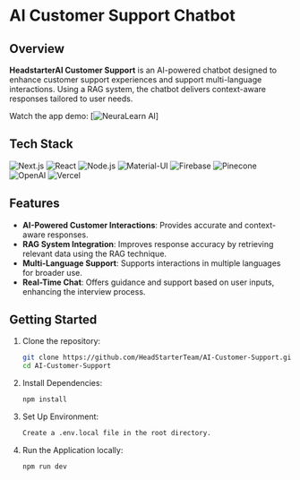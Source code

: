 # AI Customer Support Chatbot

## Overview

**HeadstarterAI Customer Support** is an AI-powered chatbot designed to enhance customer support experiences and support multi-language interactions. Using a RAG system, the chatbot delivers context-aware responses tailored to user needs.

Watch the app demo: [![NeuraLearn AI](https://img.youtube.com/vi/wkXeHVJ25tc/0.jpg)]
## Tech Stack

![Next.js](https://img.shields.io/badge/Next.js-000000?style=for-the-badge&logo=nextdotjs&logoColor=white)
![React](https://img.shields.io/badge/React-61DAFB?style=for-the-badge&logo=react&logoColor=white)
![Node.js](https://img.shields.io/badge/Node.js-339933?style=for-the-badge&logo=nodedotjs&logoColor=white)
![Material-UI](https://img.shields.io/badge/Material--UI-0081CB?style=for-the-badge&logo=mui&logoColor=white)
![Firebase](https://img.shields.io/badge/Firebase-FFCA28?style=for-the-badge&logo=firebase&logoColor=white)
![Pinecone](https://img.shields.io/badge/Pinecone-5865F2?style=for-the-badge&logo=pinecone&logoColor=white)
![OpenAI](https://img.shields.io/badge/OpenAI-412991?style=for-the-badge&logo=openai&logoColor=white)
![Vercel](https://img.shields.io/badge/Vercel-000000?style=for-the-badge&logo=vercel&logoColor=white)

## Features

- **AI-Powered Customer Interactions**: Provides accurate and context-aware responses.
- **RAG System Integration**: Improves response accuracy by retrieving relevant data using the RAG technique.
- **Multi-Language Support**: Supports interactions in multiple languages for broader use.
- **Real-Time Chat**: Offers guidance and support based on user inputs, enhancing the interview process.

## Getting Started

1. Clone the repository:

   ```bash
   git clone https://github.com/HeadStarterTeam/AI-Customer-Support.git
   cd AI-Customer-Support

   ```

2. Install Dependencies:
   ```bash
   npm install
   ```
3. Set Up Environment:
   ```bash
   Create a .env.local file in the root directory.
   ```
4. Run the Application locally:
   ```bash
   npm run dev
   ```
